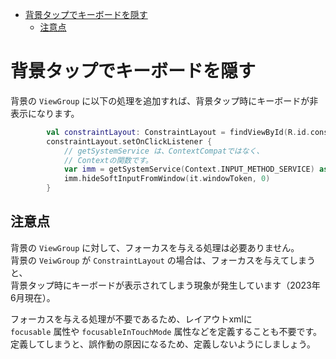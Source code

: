 - [背景タップでキーボードを隠す](#背景タップでキーボードを隠す)
  - [注意点](#注意点)


# 背景タップでキーボードを隠す

背景の `ViewGroup` に以下の処理を追加すれば、背景タップ時にキーボードが非表示になります。

```kotlin
        val constraintLayout: ConstraintLayout = findViewById(R.id.constraint_layout)
        constraintLayout.setOnClickListener {
            // getSystemService は、ContextCompatではなく、
            // Contextの関数です。
            var imm = getSystemService(Context.INPUT_METHOD_SERVICE) as InputMethodManager
            imm.hideSoftInputFromWindow(it.windowToken, 0)
        }
```

## 注意点

背景の `ViewGroup` に対して、フォーカスを与える処理は必要ありません。  
背景の `VeiwGroup` が `ConstraintLayout` の場合は、フォーカスを与えてしまうと、  
背景タップ時にキーボードが表示されてしまう現象が発生しています（2023年6月現在）。

フォーカスを与える処理が不要であるため、レイアウトxmlに  
`focusable` 属性や `focusableInTouchMode` 属性などを定義することも不要です。  
定義してしまうと、誤作動の原因になるため、定義しないようにしましょう。
